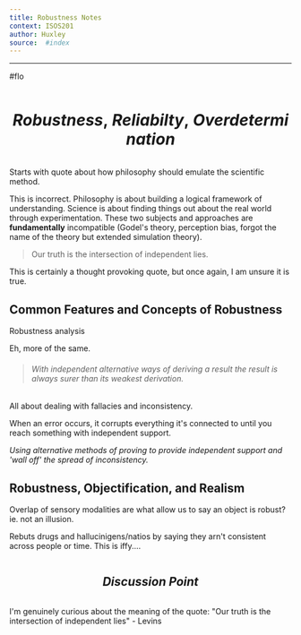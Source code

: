 ```yaml
---
title: Robustness Notes 
context: ISOS201
author: Huxley 
source:  #index
---
```


---
#flo


```
```
# $$Robustness,\ Reliabilty,\ Overdetermination$$
```
```


Starts with quote about how philosophy should emulate the scientific method. 

This is incorrect. Philosophy is about building a logical framework of understanding. Science is about finding things out about the real world through experimentation. These two subjects and approaches are **fundamentally** incompatible (Godel's theory, perception bias, forgot the name of the theory but extended simulation theory). 

> Our truth is the intersection of independent lies.

This is certainly a thought provoking quote, but once again, I am unsure it is true.  



## Common Features and Concepts of Robustness 

 Robustness analysis
 
Eh, more of the same. 


> ###### With independent alternative ways of deriving a result the result is always surer than its weakest derivation.


All about dealing with fallacies and inconsistency. 

When an error occurs, it corrupts everything it's connected to until you reach something with independent support. 

*Using alternative methods of proving to provide independent support and 'wall off' the spread of inconsistency.*


## Robustness, Objectification, and Realism


Overlap of sensory modalities are what allow us to say an object is robust? ie. not an illusion. 

Rebuts drugs and hallucinigens/natios by saying they arn't consistent across people or time. This is iffy....


```
```
## $$Discussion\ Point$$
```
```


I'm genuinely curious about the meaning of the quote: "Our truth is the intersection of independent lies" - Levins



























